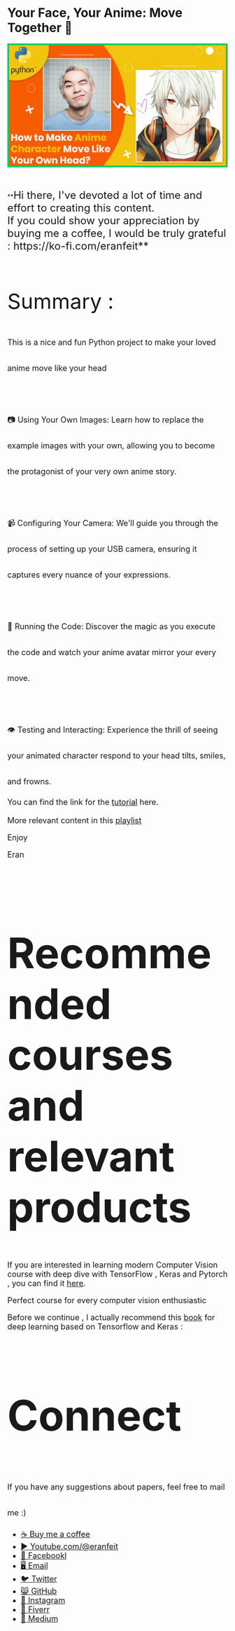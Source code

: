 # Your Face, Your Anime: Move Together 💫

<p align="center">
  <img width="800" src="Anima moves like the head.png" "image">
</p>

##
<br>
**<font size="5">Hi there,
I've devoted a lot of time and effort to creating this content. <br/> 
If you could show your appreciation by buying me a coffee, I would be truly grateful : https://ko-fi.com/eranfeit**

<br/><br/>
<font size= "7" >
Summary : <br/>

<font size= "4" >
This is a nice and fun Python project to make your loved anime move like your head 
<br/><br/> 
📷 Using Your Own Images: Learn how to replace the example images with your own, allowing you to become the protagonist of your very own anime story.
<br/><br/> 
📹 Configuring Your Camera: We'll guide you through the process of setting up your USB camera, ensuring it captures every nuance of your expressions.
<br/><br/> 
🚀 Running the Code: Discover the magic as you execute the code and watch your anime avatar mirror your every move.
<br/><br/> 
👁️ Testing and Interacting: Experience the thrill of seeing your animated character respond to your head tilts, smiles, and frowns.

You can find the link for the [tutorial](https://youtu.be/5yB8U3G4940) here. 
<br/><br/> 
More relevant content in this [playlist](https://www.youtube.com/watch?v=ewvjICAaoX4&list=PLdkryDe59y4YOtOt2jqSjxGFe9BNh4wug) 

Enjoy

Eran
<br/><br/> 

</font>

# Recommended courses and relevant products 
<font size= "4" >

If you are interested in learning modern Computer Vision course with deep dive with TensorFlow , Keras and Pytorch , you can find it [here](http://bit.ly/3HeDy1V).

Perfect course for every computer vision enthusiastic

Before we continue , I actually recommend this [book](https://amzn.to/3STWZ2N) for deep learning based on Tensorflow and Keras : 



</font>

# Connect

<font size= "4" >
If you have any suggestions about papers, feel free to mail me :)

- [☕ Buy me a coffee](https://ko-fi.com/eranfeit)
- [▶️ Youtube.com/@eranfeit](https://www.youtube.com/channel/UCTiWJJhaH6BviSWKLJUM9sg)
- [🐙 Facebookl](https://www.facebook.com/groups/3080601358933585)
- [🖥️ Email](mailto:feitgemel@gmail.com)
- [🐦 Twitter](https://twitter.com/eran_feit )
- [😸 GitHub](https://github.com/feitgemel)
- [📸 Instagram](https://www.instagram.com/eran_feit/)
- [🤝 Fiverr ](https://www.fiverr.com/s/mB3Pbb)
- [📝 Medium ](https://medium.com/@feitgemel)


</font>

